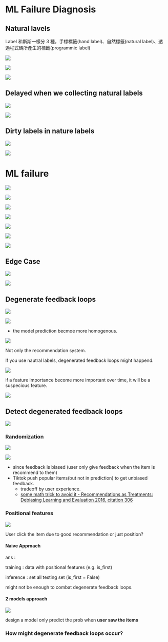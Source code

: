 # ML Failure Diagnosis

## Natural lavels

Label 和斯斯一樣分 3 種，手標標籤(hand label)、自然標籤(natural label)、透過程式碼所產生的標籤(programmic label)

<img src='./assets/10_1.png'></img>

<img src='./assets/10_2.png'></img>

<img src='./assets/10_3.png'></img>

## Delayed when we collecting natural labels

<img src='./assets/10_4.png'></img>

<img src='./assets/10_5.png'></img>

## Dirty labels in nature labels

<img src='./assets/10_6.png'></img>

<img src='./assets/10_7.png'></img>

# ML failure

<img src='./assets/10_8.png'></img>

<img src='./assets/10_9.png'></img>

<img src='./assets/10_10.png'></img>

<img src='./assets/10_11.png'></img>

<img src='./assets/10_12.png'></img>

<img src='./assets/10_13.png'></img>

<img src='./assets/10_14.png'></img>

## Edge Case

<img src='./assets/10_15.png'></img>

<img src='./assets/10_16.png'></img>

## Degenerate feedback loops

<img src='./assets/10_17.png'></img>

<img src='./assets/10_18.png'></img>

* the model prediction becmoe more homogenous.

<img src='./assets/10_19.png'></img>

Not only the recommendation system.

If you use nautral labels, degenerated feedback loops might happend.

<img src='./assets/10_20.png'></img>

if a feature importance become more important over time, it will be a suspecious feature.

<img src='./assets/10_21.png'></img>

## Detect degenerated feedback loops

<img src='./assets/10_22.png'></img>

### Randomization

<img src='./assets/10_23.png'></img>

<img src='./assets/10_24.png'></img>

* since feedback is biased (user only give feedback when the item is recommend to them)
* Tiktok push popular items(but not in prediction) to get unbiased feedback.
  * tradeoff by user experience.
  * [some math trick to avoid it - Recommendations as Treatments: Debiasing Learning and Evaluation 2016, citation 306](https://arxiv.org/pdf/1602.05352.pdf)

### Positional features

<img src='./assets/10_25.png'></img>

User click the item due to good recommendation or just position?

#### Naive Approach
ans : 

training : data with positional features (e.g. is_first)

inference : set all testing set (is_first = False)

might not be enough to combat degenerate feedback loops.

#### 2 models approach


<img src='./assets/10_26.png'></img>

design a model only predict the prob when **user saw the items**

### How might degenerate feedback loops occur?
